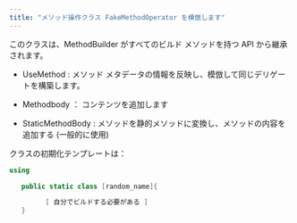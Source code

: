 ```yaml
---
title: "メソッド操作クラス FakeMethodOperator を模倣します"
---
```


このクラスは、MethodBuilder がすべてのビルド メソッドを持つ API から継承されます。

- UseMethod : メソッド メタデータの情報を反映し、模倣して同じデリゲートを構築します。

- Methodbody ： コンテンツを追加します

- StaticMethodBody : メソッドを静的メソッドに変換し、メソッドの内容を追加する (一般的に使用)

クラスの初期化テンプレートは：

```cs
using

   public static class [random_name]{

         [ 自分でビルドする必要がある ]
   }
```
